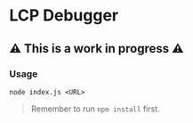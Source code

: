 # LCP Debugger

## ⚠️ This is a work in progress ⚠️

### Usage

```
node index.js <URL>
```

> Remember to run `npm install` first.
